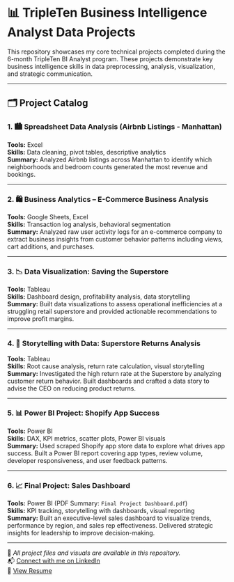 # 📊 TripleTen Business Intelligence Analyst Data Projects 

This repository showcases my core technical projects completed during the 6-month TripleTen BI Analyst program. These projects demonstrate key business intelligence skills in data preprocessing, analysis, visualization, and strategic communication.

---

## 🗂 Project Catalog

### 1. 🏙 Spreadsheet Data Analysis (Airbnb Listings - Manhattan)
**Tools:** Excel  
**Skills:** Data cleaning, pivot tables, descriptive analytics  
**Summary:** Analyzed Airbnb listings across Manhattan to identify which neighborhoods and bedroom counts generated the most revenue and bookings.

---

### 2. 🛍 Business Analytics – E-Commerce Business Analysis
**Tools:** Google Sheets, Excel  
**Skills:** Transaction log analysis, behavioral segmentation  
**Summary:** Analyzed raw user activity logs for an e-commerce company to extract business insights from customer behavior patterns including views, cart additions, and purchases.

---

### 3. 📉 Data Visualization: Saving the Superstore
**Tools:** Tableau  
**Skills:** Dashboard design, profitability analysis, data storytelling  
**Summary:** Built data visualizations to assess operational inefficiencies at a struggling retail superstore and provided actionable recommendations to improve profit margins.

---

### 4. 🔄 Storytelling with Data: Superstore Returns Analysis
**Tools:** Tableau  
**Skills:** Root cause analysis, return rate calculation, visual storytelling  
**Summary:** Investigated the high return rate at the Superstore by analyzing customer return behavior. Built dashboards and crafted a data story to advise the CEO on reducing product returns.

---

### 5. 📊 Power BI Project: Shopify App Success
**Tools:** Power BI  
**Skills:** DAX, KPI metrics, scatter plots, Power BI visuals  
**Summary:** Used scraped Shopify app store data to explore what drives app success. Built a Power BI report covering app types, review volume, developer responsiveness, and user feedback patterns.

---

### 6. 📈 Final Project: Sales Dashboard
**Tools:** Power BI (PDF Summary: `Final Project Dashboard.pdf`)  
**Skills:** KPI tracking, storytelling with dashboards, visual reporting  
**Summary:** Built an executive-level sales dashboard to visualize trends, performance by region, and sales rep effectiveness. Delivered strategic insights for leadership to improve decision-making.

---

📎 *All project files and visuals are available in this repository.*  
📬 [Connect with me on LinkedIn](https://www.linkedin.com/in/anshul-chandwadkar-65b660331/)  
📄 [View Resume](https://docs.google.com/document/d/1ZqZdhhjQA5EwLOfzRwBgzp_74aYp7wCy7bDRboFBUw/edit?usp=sharing)
